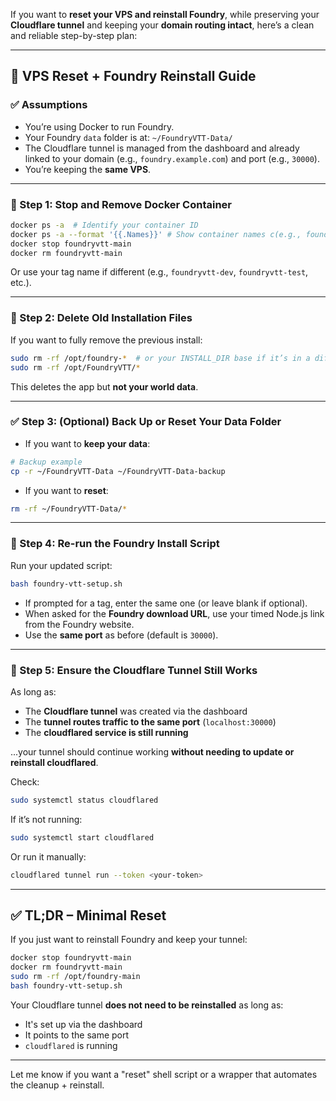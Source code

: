 If you want to **reset your VPS and reinstall Foundry**, while preserving your **Cloudflare tunnel** and keeping your **domain routing intact**, here’s a clean and reliable step-by-step plan:

---

## 🧹 VPS Reset + Foundry Reinstall Guide

### ✅ **Assumptions**

* You’re using Docker to run Foundry.
* Your Foundry `data` folder is at: `~/FoundryVTT-Data/`
* The Cloudflare tunnel is managed from the dashboard and already linked to your domain (e.g., `foundry.example.com`) and port (e.g., `30000`).
* You’re keeping the **same VPS**.

---

### 🔻 Step 1: Stop and Remove Docker Container

```bash
docker ps -a  # Identify your container ID 
docker ps -a --format '{{.Names}}' # Show container names c(e.g., foundryvtt-main)
docker stop foundryvtt-main
docker rm foundryvtt-main
```

Or use your tag name if different (e.g., `foundryvtt-dev`, `foundryvtt-test`, etc.).

---

### 🔻 Step 2: Delete Old Installation Files

If you want to fully remove the previous install:

```bash
sudo rm -rf /opt/foundry-*  # or your INSTALL_DIR base if it’s in a different location
sudo rm -rf /opt/FoundryVTT/*
```

This deletes the app but **not your world data**.

---

### ✅ Step 3: (Optional) Back Up or Reset Your Data Folder

* If you want to **keep your data**:

```bash
# Backup example
cp -r ~/FoundryVTT-Data ~/FoundryVTT-Data-backup
```

* If you want to **reset**:

```bash
rm -rf ~/FoundryVTT-Data/*
```

---

### 🔁 Step 4: Re-run the Foundry Install Script

Run your updated script:

```bash
bash foundry-vtt-setup.sh
```

* If prompted for a tag, enter the same one (or leave blank if optional).
* When asked for the **Foundry download URL**, use your timed Node.js link from the Foundry website.
* Use the **same port** as before (default is `30000`).

---

### 🔄 Step 5: Ensure the Cloudflare Tunnel Still Works

As long as:

* The **Cloudflare tunnel** was created via the dashboard
* The **tunnel routes traffic to the same port** (`localhost:30000`)
* The **cloudflared service is still running**

...your tunnel should continue working **without needing to update or reinstall cloudflared**.

Check:

```bash
sudo systemctl status cloudflared
```

If it’s not running:

```bash
sudo systemctl start cloudflared
```

Or run it manually:

```bash
cloudflared tunnel run --token <your-token>
```

---

## ✅ TL;DR – Minimal Reset

If you just want to reinstall Foundry and keep your tunnel:

```bash
docker stop foundryvtt-main
docker rm foundryvtt-main
sudo rm -rf /opt/foundry-main
bash foundry-vtt-setup.sh
```

Your Cloudflare tunnel **does not need to be reinstalled** as long as:

* It's set up via the dashboard
* It points to the same port
* `cloudflared` is running

---

Let me know if you want a "reset" shell script or a wrapper that automates the cleanup + reinstall.
